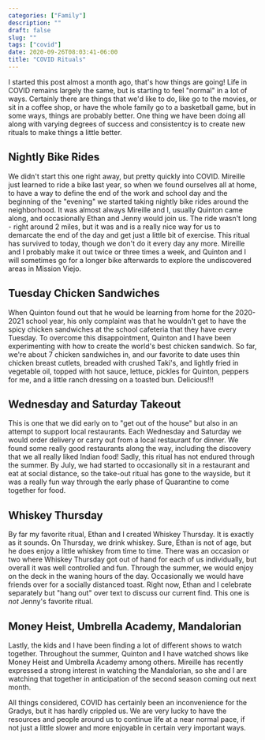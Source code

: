 ```yaml
---
categories: ["Family"]
description: ""
draft: false
slug: ""
tags: ["covid"]
date: 2020-09-26T08:03:41-06:00
title: "COVID Rituals"
---
```


I started this post almost a month ago, that's how things are going! Life in COVID remains largely the same, but is starting to feel "normal" in a lot of ways. Certainly there are things that we'd like to do, like go to the movies, or sit in a coffee shop, or have the whole family go to a basketball game, but in some ways, things are probably better. One thing we have been doing all along with varying degrees of success and consistentcy is to create new rituals to make things a little better.

## Nightly Bike Rides

We didn't start this one right away, but pretty quickly into COVID. Mireille just learned to ride a bike last year, so when we found ourselves all at home, to have a way to define the end of the work and school day and the beginning of the "evening" we started taking nightly bike rides around the neighborhood. It was almost always Mireille and I, usually Quinton came along, and occasionally Ethan and Jenny would join us. The ride wasn't long - right around 2 miles, but it was and is a really nice way for us to demarcate the end of the day and get just a little bit of exercise. This ritual has survived to today, though we don't do it every day any more. Mireille and I probably make it out twice or three times a week, and Quinton and I will sometimes go for a longer bike afterwards to explore the undiscovered areas in Mission Viejo.

## Tuesday Chicken Sandwiches

When Quinton found out that he would be learning from home for the 2020-2021 school year, his only complaint was that he wouldn't get to have the spicy chicken sandwiches at the school cafeteria that they have every Tuesday. To overcome this disappointment, Quinton and I have been experimenting with how to create the world's best chicken sandwich. So far, we're about 7 chicken sandwiches in, and our favorite to date uses thin chicken breast cutlets, breaded with crushed Taki's, and lightly fried in vegetable oil, topped with hot sauce, lettuce, pickles for Quinton, peppers for me, and a little ranch dressing on a toasted bun. Delicious!!!

## Wednesday and Saturday Takeout

This is one that we did early on to "get out of the house" but also in an attempt to support local restaurants. Each Wednesday and Saturday we would order delivery or carry out from a local restaurant for dinner. We found some really good restaurants along the way, including the discovery that we all really liked Indian food! Sadly, this ritual has not endured through the summer. By July, we had started to occasionally sit in a restaurant and eat at social distance, so the take-out ritual has gone to the wayside, but it was a really fun way through the early phase of Quarantine to come together for food.

## Whiskey Thursday

By far my favorite ritual, Ethan and I created Whiskey Thursday. It is exactly as it sounds. On Thursday, we drink whiskey. Sure, Ethan is not of age, but he does enjoy a little whiskey from time to time. There was an occasion or two where Whiskey Thursday got out of hand for each of us individually, but overall it was well controlled and fun. Through the summer, we would enjoy on the deck in the waning hours of the day. Occasionally we would have friends over for a socially distanced toast. Right now, Ethan and I celebrate separately but "hang out" over text to discuss our current find. This one is _not_ Jenny's favorite ritual.

## Money Heist, Umbrella Academy, Mandalorian

Lastly, the kids and I have been finding a lot of different shows to watch together. Throughout the summer, Quinton and I have watched shows like Money Heist and Umbrella Academy among others. Mireille has recently expressed a strong interest in watching the Mandalorian, so she and I are watching that together in anticipation of the second season coming out next month.

All things considered, COVID has certainly been an inconvenience for the Gradys, but it has hardly crippled us. We are very lucky to have the resources and people around us to continue life at a near normal pace, if not just a little slower and more enjoyable in certain very important ways.
